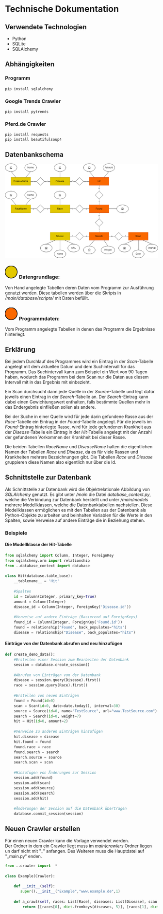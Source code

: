 # Technische Dokumentation

## Verwendete Technologien
<ul>
    <li>Python</li>
    <li>SQLite</li>
    <li>SQLAlchemy</li>
</ul>

## Abhängigkeiten
### Programm
```console
pip install sqlalchemy
```
### Google Trends Crawler
```console
pip install pytrends
```
### Pferd.de Crawler
```console
pip install requests
pip install beautifulsoup4
```

## Datenbankschema

![Datenbankschema](Bilder/Datenbank_Entwurf_Englisch_2.png)

### ![circle](Bilder/circle.svg) Datengrundlage:
Von Hand angelegte Tabellen deren Daten vom Programm zur Ausführung genutzt werden. Diese tabellen werden über die Skripts in <em>/main/database/scripts/</em> mit Daten befüllt.

### ![circle](Bilder/circle2.svg) Programmdaten:
Vom Programm angelegte Tabellen in denen das Programm die Ergebnisse hinterlegt.

## Erklärung
Bei jedem Durchlauf des Programmes wird ein Eintrag in der <em>Scan</em>-Tabelle angelegt mit dem
aktuellen Datum und dem Suchintervall für das Programm. Das Suchintervall kann zum Beispiel ein
Wert von 90 Tagen haben, wodurch das Programm bei dem Scan nur die Daten aus diesem Intervall
mit in das Ergebnis mit einbezieht.<br>

Ein Scan durchsucht dann jede Quelle in der <em>Source</em>-Tabelle und legt dafür jeweils einen Eintrag in der
<em>Search</em>-Tabelle an. Der <em>Search</em>-Eintrag kann dabei einen Gewichtungswert enthalten, falls bestimmte
Quellen mehr in das Endergebnis einfließen sollen als andere.<br>

Bei der Suche in einer Quelle wird für jede darin gefundene Rasse aus der <em>Race</em>-Tabelle ein Eintrag in der <em>Found</em>-Tabelle angelegt. Für die jeweils im <em>Found</em>-Eintrag hinterlegte Rasse, wird für jede gefundenen Krankheit aus der <em>Disease</em>-Tabelle ein Eintrag in der <em>Hit</em>-Tabelle angelegt mit der Anzahl der gefundenen Vorkommen der Krankheit bei dieser Rasse.<br>

Die beiden Tabellen <em>RaceName</em> und <em>DiseaseName</em> halten die eigentlichen Namen der Tabellen <em>Race</em> und <em>Disease</em>, da es für viele Rassen und Krankheiten mehrere Bezeichnungen gibt. Die Tabellen <em>Race</em> und <em>Diesase</em> gruppieren diese Namen also eigentlich nur über die Id.

## Schnittstelle zur Datenbank
Als Schnittstelle zur Datenbank wird die Objektrelationale Abbildung von <em>SQLAlchemy</em> genutzt. Es gibt
unter <em>/main</em> die Datei <em>database_context.py</em>, welche die Verbindung zur Datenbank herstellt und
unter <em>/main/models</em> mehrere Modellklassen, welche die Datenbanktabellen nachstellen. Diese
Modellklassen ermöglichen es mit den Tabellen aus der Datenbank als Python-Objekte zu arbeiten
und beinhalten Variablen für die Werte in den Spalten, sowie Verweise auf andere Einträge die in
Beziehung stehen.

### Beispiele
#### Die Modellklasse der Hit-Tabelle
```python
from sqlalchemy import Column, Integer, ForeignKey
from sqlalchemy.orm import relationship
from ..database_context import database

class Hit(database.table_base):
    __tablename__ = 'Hit'

    #Spalten
    id = Column(Integer, primary_key=True)
    amount = Column(Integer)
    disease_id = Column(Integer, ForeignKey('Disease.id'))

    #Verweise auf andere Einträge (Basierend auf ForeignKeys)
    found_id = Column(Integer, ForeignKey('Found.id'))
    found = relationship("Found", back_populates="hits")
    disease = relationship("Disease", back_populates="hits")
```

#### Einträge von der Datenbank abrufen und neu hinzufügen
```python
def create_demo_data():
    #Erstellen einer Session zum Bearbeiten der Datenbank
    session = database.create_session()

    #Abrufen von Einträgen von der Datenbank
    disease = session.query(Disease).first()
    race = session.query(Race).first()

    #Erstellen von neuen Einträgen
    found = Found(id=0)
    scan = Scan(id=0, date=date.today(), interval=30)
    source = Source(id=0, name="TestSource", url="www.TestSource.com")
    search = Search(id=0, weight=7)
    hit = Hit(id=0, amount=2)

    #Verweise zu anderen Einträgen hinzufügen
    hit.disease = disease
    hit.found = found
    found.race = race
    found.search = search
    search.source = source
    search.scan = scan

    #Hinzufügen von Änderungen zur Session
    session.add(found)
    session.add(scan)
    session.add(source)
    session.add(search)
    session.add(hit)

    #Änderungen der Session auf die Datenbank übertragen
    database.commit_session(session)
```

## Neuen Crawler erstellen
Für einen neuen Crawler kann die Vorlage verwendet werden.<br>
Der Ordner in dem ein Crawler liegt muss im <em>main\crawlers</em> Ordner liegen un darf nicht mit "_" anfangen.
Des Weiteren muss die Hauptdatei auf "_main.py" enden.
```python
from ..crawler import  *

class Example(Crawler):

    def __init__(self):
       super().__init__("Example","www.example.de",1)

    def a_crawl(self, races: List[Race], diseases: List[Disease], scan: Scan):              
        return [[races[0], dict.fromkeys(diseases, 5)], [races[1], dict.fromkeys(diseases, 6)]]
```